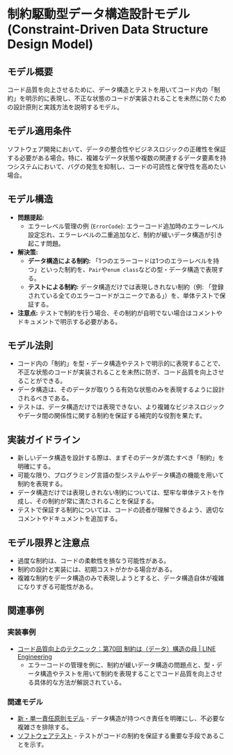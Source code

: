 # 制約駆動型データ構造設計モデル (Constraint-Driven Data Structure Design Model)

## モデル概要
コード品質を向上させるために、データ構造とテストを用いてコード内の「制約」を明示的に表現し、不正な状態のコードが実装されることを未然に防ぐための設計原則と実践方法を説明するモデル。

## モデル適用条件
ソフトウェア開発において、データの整合性やビジネスロジックの正確性を保証する必要がある場合。特に、複雑なデータ状態や複数の関連するデータ要素を持つシステムにおいて、バグの発生を抑制し、コードの可読性と保守性を高めたい場合。

## モデル構造
- **問題提起:**
    - エラーレベル管理の例 (`ErrorCode`): エラーコード追加時のエラーレベル設定忘れ、エラーレベルの二重追加など、制約が緩いデータ構造が引き起こす問題。
- **解決策:**
    - **データ構造による制約:** 「1つのエラーコードは1つのエラーレベルを持つ」といった制約を、`Pair`や`enum class`などの型・データ構造で表現する。
    - **テストによる制約:** データ構造だけでは表現しきれない制約（例: 「登録されている全てのエラーコードがユニークである」）を、単体テストで保証する。
- **注意点:** テストで制約を行う場合、その制約が自明でない場合はコメントやドキュメントで明示する必要がある。

## モデル法則
- コード内の「制約」を型・データ構造やテストで明示的に表現することで、不正な状態のコードが実装されることを未然に防ぎ、コード品質を向上させることができる。
- データ構造は、そのデータが取りうる有効な状態のみを表現するように設計されるべきである。
- テストは、データ構造だけでは表現できない、より複雑なビジネスロジックやデータ間の関係性に関する制約を保証する補完的な役割を果たす。

## 実装ガイドライン
- 新しいデータ構造を設計する際は、まずそのデータが満たすべき「制約」を明確にする。
- 可能な限り、プログラミング言語の型システムやデータ構造の機能を用いて制約を表現する。
- データ構造だけでは表現しきれない制約については、堅牢な単体テストを作成し、その制約が常に満たされることを保証する。
- テストで保証する制約については、コードの読者が理解できるよう、適切なコメントやドキュメントを追加する。

## モデル限界と注意点
- 過度な制約は、コードの柔軟性を損なう可能性がある。
- 制約の設計と実装には、初期コストがかかる場合がある。
- 複雑な制約をデータ構造のみで表現しようとすると、データ構造自体が複雑になりすぎる可能性がある。

## 関連事例

### 実装事例
- [コード品質向上のテクニック：第70回 制約は（データ）構造の母 | LINE Engineering](https://techblog.lycorp.co.jp/ja/20250724icq)
  - エラーコードの管理を例に、制約が緩いデータ構造の問題点と、型・データ構造やテストを用いて制約を表現することでコード品質を向上させる具体的な方法が解説されている。

### 関連モデル
- [新・単一責任原則モデル](/knowledge/04_Code/BackendEngineer/新・単一責任原則モデル.md) - データ構造が持つべき責任を明確にし、不必要な複雑さを排除する。
- [ソフトウェアテスト](/knowledge/02_Container/概念/エンジニアリングマネージメント/テクノロジーマネージメント/ソフトウェアテスト.md) - テストがコードの制約を保証する重要な手段であることを示す。
